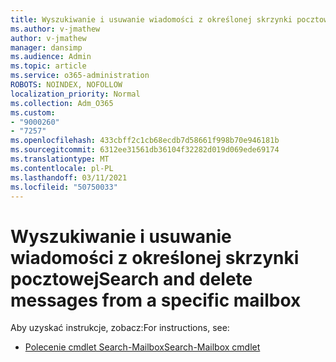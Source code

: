 ```yaml
---
title: Wyszukiwanie i usuwanie wiadomości z określonej skrzynki pocztowej
ms.author: v-jmathew
author: v-jmathew
manager: dansimp
ms.audience: Admin
ms.topic: article
ms.service: o365-administration
ROBOTS: NOINDEX, NOFOLLOW
localization_priority: Normal
ms.collection: Adm_O365
ms.custom:
- "9000260"
- "7257"
ms.openlocfilehash: 433cbff2c1cb68ecdb7d58661f998b70e946181b
ms.sourcegitcommit: 6312ee31561db36104f32282d019d069ede69174
ms.translationtype: MT
ms.contentlocale: pl-PL
ms.lasthandoff: 03/11/2021
ms.locfileid: "50750033"
---
```

# <a name="search-and-delete-messages-from-a-specific-mailbox"></a><span data-ttu-id="72f98-102">Wyszukiwanie i usuwanie wiadomości z określonej skrzynki pocztowej</span><span class="sxs-lookup"><span data-stu-id="72f98-102">Search and delete messages from a specific mailbox</span></span>

<span data-ttu-id="72f98-103">Aby uzyskać instrukcje, zobacz:</span><span class="sxs-lookup"><span data-stu-id="72f98-103">For instructions, see:</span></span>

* [<span data-ttu-id="72f98-104">Polecenie cmdlet Search-Mailbox</span><span class="sxs-lookup"><span data-stu-id="72f98-104">Search-Mailbox cmdlet</span></span>](https://docs.microsoft.com/powershell/module/exchange/mailboxes/search-mailbox)
